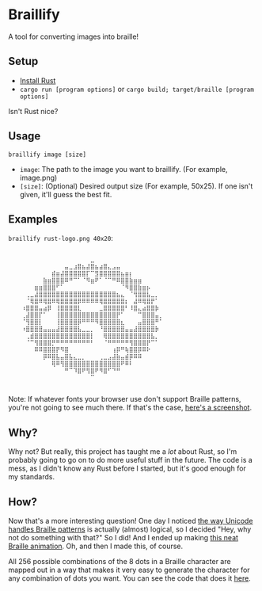 # Braillify

A tool for converting images into braille!

## Setup

* [Install Rust](http://www.rust-lang.org/install.html)
* `cargo run [program options]` or `cargo build; target/braille [program options]`

Isn't Rust nice?

## Usage

`braillify image [size]`

* `image`: The path to the image you want to braillify. (For example, image.png)
* `[size]`: (Optional) Desired output size (For example, 50x25). If one isn't given, it'll guess the best fit.

## Examples

`braillify rust-logo.png 40x20`:

```
⠀⠀⠀⠀⠀⠀⠀⠀⠀⠀⠀⠀⠀⠀⠀⠀⠀⠀⠀⠀⠀⠀⠀⠀⠀⠀⠀⠀⠀⠀⠀⠀⠀⠀⠀⠀⠀⠀⠀⠀
⠀⠀⠀⠀⠀⠀⠀⠀⠀⠀⠀⠀⠀⠀⠀⠀⠀⠀⠀⣀⠀⠀⠀⠀⠀⠀⠀⠀⠀⠀⠀⠀⠀⠀⠀⠀⠀⠀⠀⠀
⠀⠀⠀⠀⠀⠀⠀⠀⠀⠀⠀⠀⠀⣤⣀⣰⣿⣦⣼⣿⣦⣴⣿⣄⣠⣤⠀⠀⠀⠀⠀⠀⠀⠀⠀⠀⠀⠀⠀⠀
⠀⠀⠀⠀⠀⠀⠀⠀⠀⠀⣾⣶⣼⣿⣿⣿⣿⣿⡏⠉⣻⣿⣿⣿⣿⣿⣦⣶⡆⠀⠀⠀⠀⠀⠀⠀⠀⠀⠀⠀
⠀⠀⠀⠀⠀⠀⠀⠀⣷⣶⣿⣿⣿⠿⠛⠉⠁⠈⠻⣶⠟⠁⠈⠉⠛⠿⣿⣿⣷⣶⣶⠀⠀⠀⠀⠀⠀⠀⠀⠀
⠀⠀⠀⠀⠀⠀⣶⣶⣿⣿⣿⠋⠁⠀⠀⠀⠀⠀⠀⠀⠀⠀⠀⠀⠀⠀⠈⠻⣿⣿⣷⣶⡦⠀⠀⠀⠀⠀⠀⠀
⠀⠀⠀⠀⢀⣀⣼⣿⣿⣿⣿⣿⣿⣿⣿⣿⣿⣿⣿⣿⣿⣿⣿⣿⣿⣦⣄⠀⠈⢻⣿⣿⣧⣀⡀⠀⠀⠀⠀⠀
⠀⠀⠀⠀⠈⢿⣿⠿⢿⣿⠿⢿⣿⣿⣿⣿⡿⠿⠿⠿⠿⢿⣿⣿⣿⣿⣿⡆⠀⣼⠿⢿⣿⡟⠁⠀⠀⠀⠀⠀
⠀⠀⠀⠰⣿⣿⣿⣤⣴⡿⠀⢸⣿⣿⣿⣿⣇⠀⠀⠀⠀⣀⣿⣿⣿⣿⣿⠃⠸⣿⣄⣴⣿⣿⡷⠀⠀⠀⠀⠀
⠀⠀⠀⢀⣼⣿⣿⡏⠁⠀⠀⢸⣿⣿⣿⣿⣿⣿⣿⣿⣿⣿⣿⣿⣿⡟⠁⠀⠀⠀⠉⣿⣿⣿⣤⡀⠀⠀⠀⠀
⠀⠀⠀⠈⢻⣿⣿⡇⠀⠀⠀⢸⣿⣿⣿⣿⡿⠛⠛⠛⠻⣿⣿⣿⣿⣿⣆⠀⠀⠀⣤⣿⣿⣿⠛⠁⠀⠀⠀⠀
⠀⠀⠀⠰⣿⣿⣿⣿⣤⣤⣤⣼⣿⣿⣿⣿⣧⣀⣀⡀⠀⠘⣿⣿⣿⣿⣿⣤⣤⣼⣿⣿⣿⣿⡷⠀⠀⠀⠀⠀
⠀⠀⠀⠀⢀⣾⣿⣿⣿⣿⣿⣿⣿⣿⣿⣿⣿⣿⣿⡇⠀⠀⢿⣿⣿⣿⣿⣿⣿⣿⣿⣿⣿⣧⡀⠀⠀⠀⠀⠀
⠀⠀⠀⠀⠈⠉⢻⣿⣿⣿⡛⠛⠛⠛⠛⠛⠛⠛⠛⠃⠀⠀⠈⠛⠛⠛⠛⠛⢻⣿⣿⣿⡟⠉⠁⠀⠀⠀⠀⠀
⠀⠀⠀⠀⠀⠀⠿⠿⣿⣿⣿⡟⠻⣿⠀⠀⠀⠀⠀⠀⠀⠀⠀⠀⢰⡿⠛⢷⣿⣿⡿⠿⠗⠀⠀⠀⠀⠀⠀⠀
⠀⠀⠀⠀⠀⠀⠀⠀⡿⠿⣿⣧⣤⣿⣧⣄⣀⡀⠀⠀⠀⢀⣀⣠⣼⣷⣤⣾⡿⠿⠿⠀⠀⠀⠀⠀⠀⠀⠀⠀
⠀⠀⠀⠀⠀⠀⠀⠀⠀⠀⢿⠿⢻⣿⣿⣿⣿⣿⣿⣿⣿⣿⣿⣿⣿⣿⠟⠿⠇⠀⠀⠀⠀⠀⠀⠀⠀⠀⠀⠀
⠀⠀⠀⠀⠀⠀⠀⠀⠀⠀⠀⠀⠀⠛⠉⠹⣿⠟⢻⣿⠟⠻⣿⠋⠙⠛⠀⠀⠀⠀⠀⠀⠀⠀⠀⠀⠀⠀⠀⠀
⠀⠀⠀⠀⠀⠀⠀⠀⠀⠀⠀⠀⠀⠀⠀⠀⠀⠀⠀⠉⠀⠀⠀⠀⠀⠀⠀⠀⠀⠀⠀⠀⠀⠀⠀⠀⠀⠀⠀⠀
⠀⠀⠀⠀⠀⠀⠀⠀⠀⠀⠀⠀⠀⠀⠀⠀⠀⠀⠀⠀⠀⠀⠀⠀⠀⠀⠀⠀⠀⠀⠀⠀⠀⠀⠀⠀⠀⠀⠀⠀
```

Note: If whatever fonts your browser use don't support Braille patterns, you're not going to see much there. If that's the case, [here's a screenshot](http://i.cubeupload.com/WajkRQ.png).

## Why?

Why not? But really, this project has taught me a *lot* about Rust, so I'm probably going to go on to do more useful stuff in the future. The code is a mess, as I didn't know any Rust before I started, but it's good enough for my standards.

## How?

Now that's a more interesting question! One day I noticed [the way Unicode handles Braille patterns](https://en.wikipedia.org/wiki/Braille_Patterns) is actually (almost) logical, so I decided "Hey, why not do something with that?" So I did! And I ended up making [this neat Braille animation](http://gfycat.com/EarnestColorlessLacewing). Oh, and then I made this, of course.

All 256 possible combinations of the 8 dots in a Braille character are mapped out in a way that makes it very easy to generate the character for any combination of dots you want. You can see the code that does it [here](https://github.com/iirelu/braillify/blob/master/src/braille.rs).
